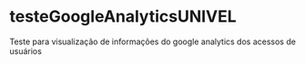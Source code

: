 # testeGoogleAnalyticsUNIVEL
Teste para visualização de informações do google analytics dos acessos de usuários

